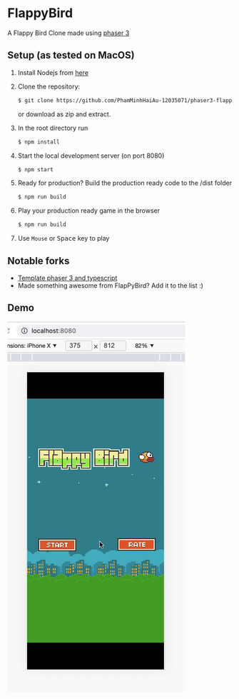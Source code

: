 FlappyBird
===============

A Flappy Bird Clone made using [phaser 3](https://phaser.io/phaser3)


Setup (as tested on MacOS)
---------------------------

1. Install Nodejs from [here](https://nodejs.dev/download)

2. Clone the repository:

   ```bash
   $ git clone https://github.com/PhamMinhHaiAu-12035071/phaser3-flappy-bird.git
   ```

   or download as zip and extract.

3. In the root directory run

   ```bash
   $ npm install
   ```
4. Start the local development server (on port 8080)
   ```bash
   $ npm start
   ```
5. Ready for production? Build the production ready code to the /dist folder
   ```bash
   $ npm run build
   ```
6. Play your production ready game in the browser
   ```bash
   $ npm run build
   ```
7. Use `Mouse` </kbd> or <kbd>Space</kbd> key to play


Notable forks
-------------

- [Template phaser 3 and typescript](https://github.com/yandeu/phaser-project-template)
- Made something awesome from FlapPyBird? Add it to the list :)


Demo
----------
![demo](demo/demo.gif)

